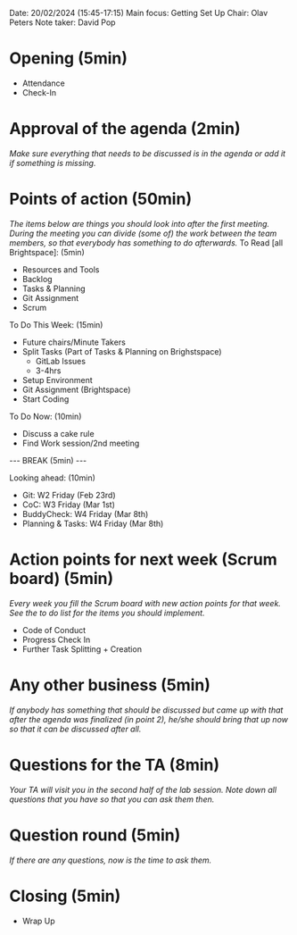 
Date:           20/02/2024 (15:45-17:15)
Main focus:     Getting Set Up
Chair:          Olav Peters
Note taker:     David Pop


# Opening (5min)
 - Attendance
 - Check-In

# Approval of the agenda (2min)
*Make sure everything that needs to be discussed is in the agenda or add it if something is missing.*

# Points of action (50min)
*The items below are things you should look into after the first meeting. During the meeting you can divide (some of) the work between the team members, so that everybody has something to do afterwards.*
To Read [all Brightspace]: (5min)
 - Resources and Tools
 - Backlog
 - Tasks & Planning
 - Git Assignment
 - Scrum

To Do This Week: (15min)
 - Future chairs/Minute Takers
 - Split Tasks (Part of Tasks & Planning on Brighstspace)
     - GitLab Issues
     - 3-4hrs  
 - Setup Environment
 - Git Assignment (Brightspace)
 - Start Coding

To Do Now: (10min)
 - Discuss a cake rule
 - Find Work session/2nd meeting

--- BREAK (5min) ---

Looking ahead: (10min)
 - Git: W2 Friday (Feb 23rd)
 - CoC: W3 Friday (Mar 1st)
 - BuddyCheck: W4 Friday (Mar 8th)
 - Planning & Tasks: W4 Friday (Mar 8th)

# Action points for next week (Scrum board) (5min)
*Every week you fill the Scrum board with new action points for that week. See the to do list for the items you should implement.*

- Code of Conduct
- Progress Check In
- Further Task Splitting + Creation

# Any other business (5min)
*If anybody has something that should be discussed but came up with that after the agenda was finalized (in point 2), he/she should bring that up now so that it can be discussed after all.*

# Questions for the TA (8min)
*Your TA will visit you in the second half of the lab session. Note down all questions that you have so that you can ask them then.*

# Question round (5min)
*If there are any questions, now is the time to ask them.*

# Closing (5min)
 - Wrap Up
